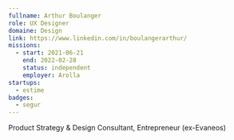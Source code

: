 ```yaml
---
fullname: Arthur Boulanger 
role: UX Designer
domaine: Design
link: https://www.linkedin.com/in/boulangerarthur/
missions:
  - start: 2021-06-21
    end: 2022-02-28
    status: independent
    employer: Arolla
startups:
  - estime
badges:
  - segur
---
```


Product Strategy & Design Consultant, Entrepreneur (ex-Evaneos)
